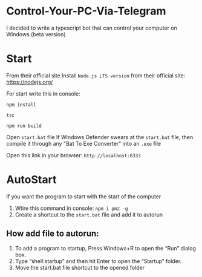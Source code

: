 # Control-Your-PC-Via-Telegram
I decided to write a typescript bot that can control your computer on Windows (beta version)

# Start

From their official site Install `Node.js LTS version` from their official site: https://nodejs.org/

For start write this in console:

`npm install`

`tsc`

`npm run build`

Open `start.bat` file
If Windows Defender swears at the `start.bat` file, then compile it through any "Bat To Exe Converter" into an `.exe` file

Open this link in your browser: `http://localhost:6333`

# AutoStart
If you want the program to start with the start of the computer

1. Wtire this command in console: `npm i pm2 -g`
2. Create a shortcut to the `start.bat` file and add it to autorun

## How add file to autorun: 
1. To add a program to startup, Press Windows+R to open the “Run” dialog box.
2. Type “shell:startup” and then hit Enter to open the “Startup” folder.
3. Move the start.bat file shortcut to the opened folder
